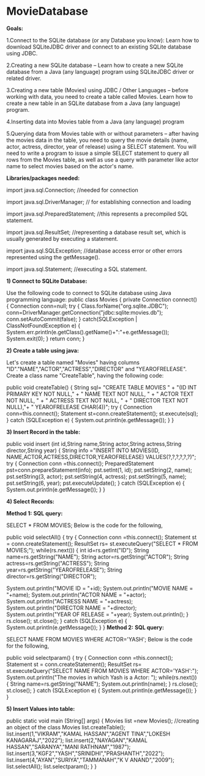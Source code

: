 # MovieDatabase
**Goals:**

1.Connect to the SQLite database (or any Database you know): Learn how to download SQLiteJDBC driver and connect to an existing SQLite database using JDBC.

2.Creating a new SQLite database – Learn how to create a new SQLite database from a Java (any language) program using SQLiteJDBC driver or related driver.

3.Creating a new table (Movies) using JDBC / Other Languages – before working with data, you need to create a table called Movies. Learn how to create a new table in an SQLite database from a Java (any language) program.

4.Inserting data into Movies table from a Java (any language) program

5.Querying data from Movies table with or without parameters – after having the movies data in the table, you need to query the movie details (name, actor, actress, director, year of release) using a SELECT statement. You will need to write a program to issue a simple SELECT statement to query all rows from the Movies table, as well as use a query with parameter like actor name to select movies based on the actor's name.

**Libraries/packages needed:**

import java.sql.Connection; //needed for connection

import java.sql.DriverManager; // for establishing connection and loading

import java.sql.PreparedStatement; //this represents a precompiled SQL statement.

import java.sql.ResultSet; //representing a database result set, which is usually generated by executing a statement.

import java.sql.SQLException; //database access error or other errors represented using the getMessage().

import java.sql.Statement; //executing a SQL statement.

**1) Connect to SQLite Database:**

Use the following code to connect to SQLite database using Java programming language: 
public class Movies {
private Connection connect() {
Connection conn=null;
try
{
Class.forName("org.sqlite.JDBC"); conn=DriverManager.getConnection("jdbc:sqlite:movies.db"); conn.setAutoCommit(false);
}
catch(SQLException | ClassNotFoundException e) { System.err.println(e.getClass().getName()+":"+e.getMessage()); System.exit(0);
}
return conn; }

**2) Create a table using java:**

Let's create a table named "Movies" having columns "ID"."NAME","ACTOR","ACTRESS","DIRECTOR" and "YEAROFRELEASE". Create a class name "CreateTable", having the following code:

public void createTable() {
String sql= "CREATE TABLE MOVIES " +
"(ID INT PRIMARY KEY NOT NULL," +
" NAME TEXT NOT NULL, " +
" ACTOR TEXT NOT NULL, " +
" ACTRESS TEXT NOT NULL, " +
" DIRECTOR TEXT NOT NULL),"+
" YEAROFRELEASE CHAR(4))";
try
{
Connection conn=this.connect();
Statement st=conn.createStatement();
st.execute(sql);
}
catch (SQLException e) {
System.out.println(e.getMessage());
}
}

**3) Insert Record in the table:**



public void insert (int id,String name,String actor,String actress,String director,String year) {
String info ="INSERT INTO MOVIES(ID, NAME,ACTOR,ACTRESS,DIRECTOR,YEAROFRELEASE) VALUES(?,?,?,?,?,?)";
try {
Connection conn =this.connect();
PreparedStatement pst=conn.prepareStatement(info); pst.setInt(1, id);
pst.setString(2, name);
pst.setString(3, actor);
pst.setString(4, actress);
pst.setString(5, name);
pst.setString(6, year);
pst.executeUpdate();
}
catch (SQLException e)
{
System.out.println(e.getMessage());
} }

**4) Select Records:**

**Method 1:**
**SQL query:**

 SELECT * FROM MOVIES;
Below is the code for the following,

public void selectAll()
{
try
{
Connection conn =this.connect();
Statement st = conn.createStatement();
ResultSet rs= st.executeQuery("SELECT * FROM MOVIES;"); while(rs.next())
{
int id=rs.getInt("ID");
String name=rs.getString("NAME");
String actor=rs.getString("ACTOR");
String actress=rs.getString("ACTRESS");
String year=rs.getString("YEAROFRELEASE");
String director=rs.getString("DIRECTOR");

System.out.println("MOVIE ID = "+id); System.out.println("MOVIE NAME = "+name); System.out.println("ACTOR NAME = "+actor); System.out.println("ACTRESS NAME = "+actress); System.out.println("DIRECTOR NAME = "+director); System.out.println("YEAR OF RELEASE = "+year); System.out.println(); }
rs.close();
st.close();
}
catch (SQLException e)
{
System.out.println(e.getMessage());
}
}
**Method 2:**
**SQL query:**

SELECT NAME FROM MOVIES WHERE ACTOR='YASH';
Below is the code for the following,

public void selectparam()
{
try
{
Connection conn =this.connect();
Statement st = conn.createStatement();
ResultSet rs= st.executeQuery("SELECT NAME FROM MOVIES WHERE ACTOR='YASH':");
System.out.println("The movies in which Yash is a Actor: "); while(rs.next())
{
String name=rs.getString("NAME"); System.out.println(name);
}
rs.close();
st.close();
}
catch (SQLException e)
{
System.out.println(e.getMessage());
}
}

**5) Insert Values into table:**

public static void main (String[] args) {
Movies list =new Movies(); //creating an object of the class Movies list.createTable(); list.insert(1,"VIKRAM","KAMAL HASSAN","AGENT TINA","LOKESH KANAGARAJ","2022"); list.insert(2,"NAYAGAN","KAMAL HASSAN","SARANYA","MANI RATHNAM","1987"); list.insert(3,"KGF2","YASH","SRINIDHI","PRASHANTH","2022"); list.insert(4,"AYAN","SURIYA","TAMMANAH","K V ANAND","2009");
list.selectAll();
list.selectparam(); } }
